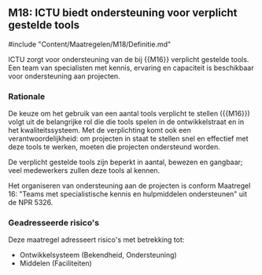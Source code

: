 ## M18: ICTU biedt ondersteuning voor verplicht gestelde tools

#include "Content/Maatregelen/M18/Definitie.md"

ICTU zorgt voor ondersteuning van de bij {{M16}} verplicht gestelde tools. Een team van specialisten met kennis, ervaring en capaciteit is beschikbaar voor ondersteuning aan projecten.

### Rationale

De keuze om het gebruik van een aantal tools verplicht te stellen ({{M16}}) volgt uit de belangrijke rol die die tools spelen in de ontwikkelstraat en in het kwaliteitssysteem. Met de verplichting komt ook een verantwoordelijkheid: om projecten in staat te stellen snel en effectief met deze tools te werken, moeten die projecten ondersteund worden.

De verplicht gestelde tools zijn beperkt in aantal, bewezen en gangbaar; veel medewerkers zullen deze tools al kennen.

Het organiseren van ondersteuning aan de projecten is conform Maatregel 16: "Teams met specialistische kennis en hulpmiddelen ondersteunen" uit de NPR 5326.

### Geadresseerde risico's

Deze maatregel adresseert risico's met betrekking tot:

* Ontwikkelsysteem (Bekendheid, Ondersteuning)
* Middelen (Faciliteiten)
